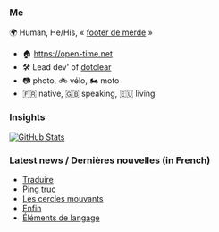 ### Me

🌍 Human, He/His, « [footer de merde](https://open-time.net/post/2013/07/17/La-veritable-histoire-du-Footer-de-merde-) » 
* 🏠 https://open-time.net 
* 🛠️ Lead dev' of [dotclear](https://git.dotclear.org/dev/dotclear)
* 📷 photo, 🚲 vélo, 🏍️ moto 
* 🇫🇷 native, 🇬🇧 speaking, 🇪🇺 living

### Insights

[![GitHub Stats](https://github-readme-stats-sigma-five.vercel.app/api?username=franck-paul)](https://github.com/franck-paul)

### Latest news / Dernières nouvelles (in French)

<!-- BLOG-POST-LIST:START -->
- [Traduire](https://open-time.net/post/2024/02/09/Traduire)
- [Ping truc](https://open-time.net/post/2024/02/08/Ping-truc)
- [Les cercles mouvants](https://open-time.net/post/2024/02/07/Les-cercles-mouvants)
- [Enfin](https://open-time.net/post/2024/02/06/Enfin)
- [Éléments de langage](https://open-time.net/post/2024/02/05/Elements-de-langage)
<!-- BLOG-POST-LIST:END -->
